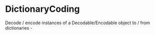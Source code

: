 # DictionaryCoding
Decode / encode instances of a Decodable/Encodable object to / from dictionaries -
